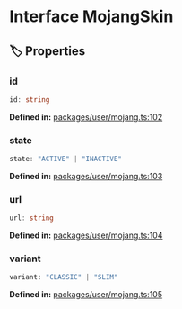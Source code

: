 # Interface MojangSkin

## 🏷️ Properties

### id

```ts
id: string
```
<p style="font-size: 14px; color: var(--vp-c-text-2)">
<strong>Defined in:</strong> <a href="https://github.com/voxelum/minecraft-launcher-core-node/blob/master/packages/user/mojang.ts#L102" target="_blank" rel="noreferrer">packages/user/mojang.ts:102</a>
</p>


### state

```ts
state: "ACTIVE" | "INACTIVE"
```
<p style="font-size: 14px; color: var(--vp-c-text-2)">
<strong>Defined in:</strong> <a href="https://github.com/voxelum/minecraft-launcher-core-node/blob/master/packages/user/mojang.ts#L103" target="_blank" rel="noreferrer">packages/user/mojang.ts:103</a>
</p>


### url

```ts
url: string
```
<p style="font-size: 14px; color: var(--vp-c-text-2)">
<strong>Defined in:</strong> <a href="https://github.com/voxelum/minecraft-launcher-core-node/blob/master/packages/user/mojang.ts#L104" target="_blank" rel="noreferrer">packages/user/mojang.ts:104</a>
</p>


### variant

```ts
variant: "CLASSIC" | "SLIM"
```
<p style="font-size: 14px; color: var(--vp-c-text-2)">
<strong>Defined in:</strong> <a href="https://github.com/voxelum/minecraft-launcher-core-node/blob/master/packages/user/mojang.ts#L105" target="_blank" rel="noreferrer">packages/user/mojang.ts:105</a>
</p>


